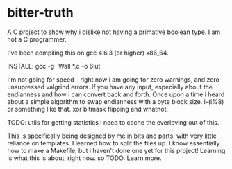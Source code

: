 bitter-truth
============
A C project to show why i dislike not having a primative boolean type.
I am not a C programmer.

I've been compiling this on gcc 4.6.3 (or higher) x86_64.

INSTALL:
gcc -g -Wall *.c -o 6lut

I'm not going for speed - right now i am going for zero warnings, and zero unsupressed valgrind errors.
If you have any input, especially about the endianness and how i can convert back and forth.
Once upon a time i heard about a simple algorithm to swap endianness with a byte block size.
i-(i%8)
or something like that. xor bitmask flipping and whatnot.

TODO:
utils for getting statistics i need to cache the everloving out of this.

This is specifically being designed by me in bits and parts, with very little reliance on templates.
I learned how to split the files up.
I know essentially how to make a Makefile, but i haven't done one yet for this project!
Learning is what this is about, right now. so TODO:
Learn more.
